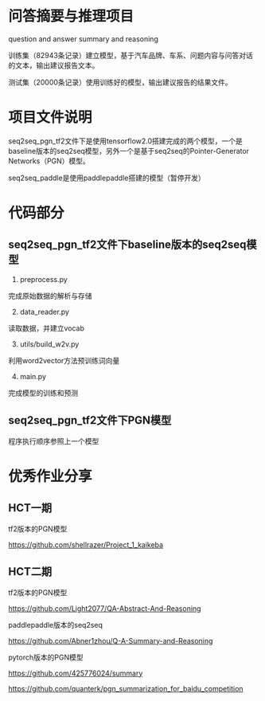 # 问答摘要与推理项目
question and answer summary and reasoning

训练集（82943条记录）建立模型，基于汽车品牌、车系、问题内容与问答对话的文本，输出建议报告文本。

测试集（20000条记录）使用训练好的模型，输出建议报告的结果文件。
# 项目文件说明
seq2seq_pgn_tf2文件下是使用tensorflow2.0搭建完成的两个模型，一个是baseline版本的seq2seq模型，另外一个是基于seq2seq的Pointer-Generator Networks（PGN）模型。

seq2seq_paddle是使用paddlepaddle搭建的模型（暂停开发）

# 代码部分
## seq2seq_pgn_tf2文件下baseline版本的seq2seq模型
1. preprocess.py

完成原始数据的解析与存储

2. data_reader.py

读取数据，并建立vocab

3. utils/build_w2v.py

利用word2vector方法预训练词向量

4. main.py

完成模型的训练和预测
## seq2seq_pgn_tf2文件下PGN模型
程序执行顺序参照上一个模型

# 优秀作业分享
## HCT一期
tf2版本的PGN模型

https://github.com/shellrazer/Project_1_kaikeba

## HCT二期
tf2版本的PGN模型

https://github.com/Light2077/QA-Abstract-And-Reasoning

paddlepaddle版本的seq2seq

https://github.com/Abner1zhou/Q-A-Summary-and-Reasoning

pytorch版本的PGN模型

https://github.com/425776024/summary

https://github.com/quanterk/pgn_summarization_for_baidu_competition